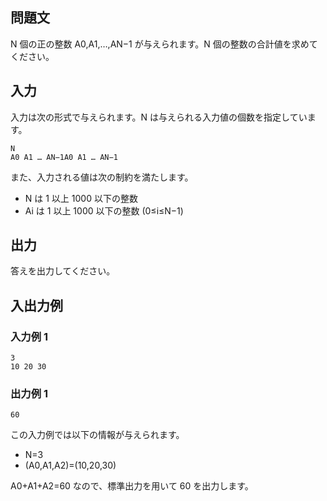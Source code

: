 ## 問題文

N 個の正の整数 A0​,A1​,…,AN−1​ が与えられます。N 個の整数の合計値を求めてください。

## 入力

入力は次の形式で与えられます。N は与えられる入力値の個数を指定しています。

```text
N
A0 A1 … AN−1A0​ A1​ … AN−1​
```

また、入力される値は次の制約を満たします。

- N は 1 以上 1000 以下の整数
- Ai​ は 1 以上 1000 以下の整数 (0≤i≤N−1)

## 出力

答えを出力してください。

## 入出力例

### 入力例 1

```text
3
10 20 30
```

### 出力例 1

```text
60
```

この入力例では以下の情報が与えられます。

- N=3
- (A0​,A1​,A2​)=(10,20,30)

A0​+A1​+A2​=60 なので、標準出力を用いて 60 を出力します。
